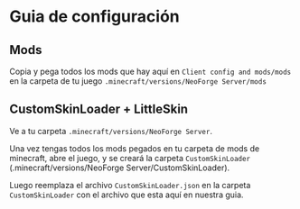 # Guia de configuración
  
## Mods
Copia y pega todos los mods que hay aquí en ```Client config and mods/mods``` en la carpeta de tu juego ```.minecraft/versions/NeoForge Server/mods```
  

## CustomSkinLoader + LittleSkin
Ve a tu carpeta ```.minecraft/versions/NeoForge Server```.  
  
Una vez tengas todos los mods pegados en tu carpeta de mods de minecraft, abre el juego, y se creará la carpeta ```CustomSkinLoader``` (.minecraft/versions/NeoForge Server/CustomSkinLoader).  
  
Luego reemplaza el archivo ```CustomSkinLoader.json``` en la carpeta ```CustomSkinLoader``` con el archivo que esta aquí en nuestra guia.